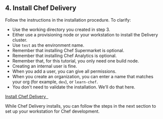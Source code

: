 ## 4. Install Chef Delivery

Follow the instructions in the installation procedure. To clarify:

* Use the working directory you created in step 3.
* Either use a provisioning node or your workstation to install the Delivery cluster.
* Use `test` as the environment name.
* Remember that installing Chef Supermarket is optional.
* Remember that installing Chef Analytics is optional.
* Remember that, for this tutorial, you only need one build node.
* Creating an internal user is fine.
* When you add a user, you can give all permissions.
* When you create an organization, you can enter a name that matches your org (for example, `dev`), or `learn-chef`.
* You don't need to validate the installation. We'll do that here.

<a class='accent-button radius' href='https://docs.chef.io/install_delivery.html' target='_blank'>Install Chef Delivery&nbsp;&nbsp;<i class='fa fa-external-link'></i></a>

While Chef Delivery installs, you can follow the steps in the next section to set up your workstation for Chef development.

